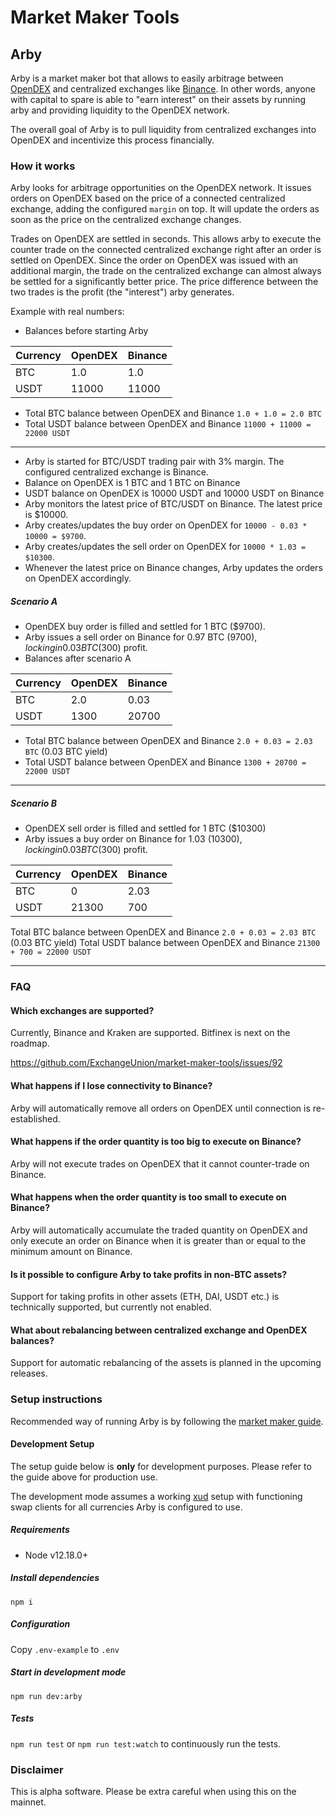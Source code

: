 # Market Maker Tools

## Arby
Arby is a market maker bot that allows to easily arbitrage between [OpenDEX](http://opendex.network/) and centralized exchanges like [Binance](https://www.binance.com). In other words, anyone with capital to spare is able to "earn interest" on their assets by running arby and providing liquidity to the OpenDEX network.

The overall goal of Arby is to pull liquidity from centralized exchanges into OpenDEX and incentivize this process financially.

### How it works
Arby looks for arbitrage opportunities on the OpenDEX network. It issues orders on OpenDEX based on the price of a connected centralized exchange, adding the configured `margin` on top. It will update the orders as soon as the price on the centralized exchange changes.

Trades on OpenDEX are settled in seconds. This allows arby to execute the counter trade on the connected centralized exchange right after an order is settled on OpenDEX. Since the order on OpenDEX was issued with an additional margin, the trade on the centralized exchange can almost always be settled for a significantly better price. The price difference between the two trades is the profit (the "interest") arby generates.

Example with real numbers:

- Balances before starting Arby

| Currency | OpenDEX | Binance |
| -------- | ------- | ------- |
| BTC      | 1.0     | 1.0     |
| USDT     | 11000   | 11000   |

- Total BTC balance between OpenDEX and Binance `1.0 + 1.0 = 2.0 BTC`
- Total USDT balance between OpenDEX and Binance `11000 + 11000 = 22000 USDT`

---
- Arby is started for BTC/USDT trading pair with 3% margin. The configured centralized exchange is Binance.
- Balance on OpenDEX is 1 BTC and 1 BTC on Binance
- USDT balance on OpenDEX is 10000 USDT and 10000 USDT on Binance
- Arby monitors the latest price of BTC/USDT on Binance. The latest price is $10000.
- Arby creates/updates the buy order on OpenDEX for `10000 - 0.03 * 10000 = $9700`.
- Arby creates/updates the sell order on OpenDEX for `10000 * 1.03 = $10300`.
- Whenever the latest price on Binance changes, Arby updates the orders on OpenDEX accordingly.

##### Scenario A
- OpenDEX buy order is filled and settled for 1 BTC ($9700).
- Arby issues a sell order on Binance for 0.97 BTC ($9700), locking in 0.03 BTC ($300) profit.
- Balances after scenario A

| Currency | OpenDEX | Binance |
| -------- | ------- | ------- |
| BTC      | 2.0     | 0.03    |
| USDT     | 1300    | 20700   |

- Total BTC balance between OpenDEX and Binance `2.0 + 0.03 = 2.03 BTC` (0.03 BTC yield)
- Total USDT balance between OpenDEX and Binance `1300 + 20700 = 22000 USDT`

---

##### Scenario B
- OpenDEX sell order is filled and settled for 1 BTC ($10300)
- Arby issues a buy order on Binance for 1.03 ($10300), locking in 0.03 BTC ($300) profit.

| Currency | OpenDEX | Binance |
| -------- | ------- | ------- |
| BTC      | 0       | 2.03    |
| USDT     | 21300   | 700     |

Total BTC balance between OpenDEX and Binance `2.0 + 0.03 = 2.03 BTC` (0.03 BTC yield)
Total USDT balance between OpenDEX and Binance `21300 + 700 = 22000 USDT`

---

### FAQ

#### Which exchanges are supported?
Currently, Binance and Kraken are supported. Bitfinex is next on the roadmap.

https://github.com/ExchangeUnion/market-maker-tools/issues/92

#### What happens if I lose connectivity to Binance?
Arby will automatically remove all orders on OpenDEX until connection is re-established.

#### What happens if the order quantity is too big to execute on Binance?
Arby will not execute trades on OpenDEX that it cannot counter-trade on Binance.

#### What happens when the order quantity is too small to execute on Binance?
Arby will automatically accumulate the traded quantity on OpenDEX and only execute an order on Binance when it is greater than or equal to the minimum amount on Binance.

#### Is it possible to configure Arby to take profits in non-BTC assets?
Support for taking profits in other assets (ETH, DAI, USDT etc.) is technically supported, but currently not enabled.

#### What about rebalancing between centralized exchange and OpenDEX balances?
Support for automatic rebalancing of the assets is planned in the upcoming releases.

### Setup instructions
Recommended way of running Arby is by following the [market maker guide](https://docs.exchangeunion.com/start-earning/market-maker-guide).

#### Development Setup
The setup guide below is **only** for development purposes. Please refer to the guide above for production use.

The development mode assumes a working [xud](https://github.com/ExchangeUnion/xud) setup with functioning swap clients for all currencies Arby is configured to use.

##### Requirements
- Node v12.18.0+

##### Install dependencies
`npm i`

##### Configuration
Copy `.env-example` to `.env`

##### Start in development mode
`npm run dev:arby`

##### Tests
`npm run test`
or
`npm run test:watch` to continuously run the tests.

### Disclaimer
This is alpha software. Please be extra careful when using this on the mainnet.
